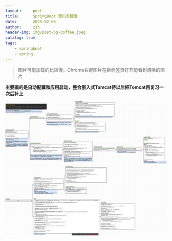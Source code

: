 ```yaml
---
layout:     post
title:      SpringBoot 源码流程图
date:       2025-02-08
author:     zjh
header-img: img/post-bg-coffee.jpeg
catalog: true
tags:
    - springboot
    - spring
---
```


> 图片可能加载的比较慢。Chrome右键图片在新标签页打开能看到清晰的图片

**主要画的是自动配置和应用启动，整合嵌入式Tomcat待以后把Tomcat再复习一次后补上**

![aruato-springboot-source-code.png](https://github.com/aruato/aruato.github.io/raw/refs/heads/master/img/aruato-springboot-source-code.png)